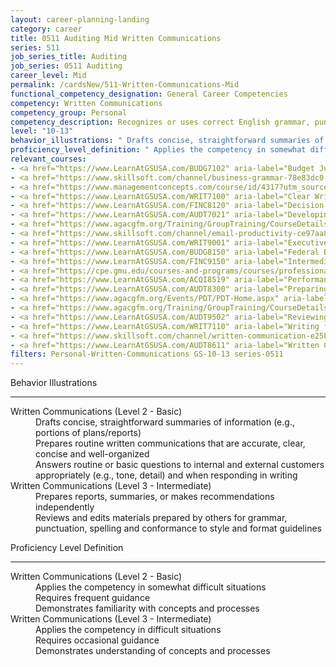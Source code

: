 ```yaml
---
layout: career-planning-landing
category: career
title: 0511 Auditing Mid Written Communications
series: 511
job_series_title: Auditing
job_series: 0511 Auditing
career_level: Mid
permalink: /cardsNew/511-Written-Communications-Mid
functional_competency_designation: General Career Competencies
competency: Written Communications
competency_group: Personal
competency_description: Recognizes or uses correct English grammar, punctuation, and spelling; communicates information (for example, facts, ideas, or messages) in a succinct and organized manner; produces written information, which may include technical material, that is appropriate for the intended audience
level: "10-13"
behavior_illustrations: " Drafts concise, straightforward summaries of information (e.g., portions of plans/reports)  Prepares routine written communications that are accurate, clear, concise and well-organized  Answers routine or basic questions to internal and external customers appropriately (e.g., tone, detail) and when responding in writing ?  Prepares reports, summaries, or makes recommendations independently  Reviews and edits materials prepared by others for grammar, punctuation, spelling and conformance to style and format guidelines"
proficiency_level_definition: " Applies the competency in somewhat difficult situations  Requires frequent guidance  Demonstrates familiarity with concepts and processes ?  Applies the competency in difficult situations  Requires occasional guidance  Demonstrates understanding of concepts and processes"
relevant_courses: 
- <a href="https://www.LearnAtGSUSA.com/BUDG7102" aria-label="Budget Justification and Presentation (BUDG7102) - https://www.LearnAtGSUSA.com/BUDG7102">Budget Justification and Presentation (BUDG7102)</a>, Graduate School USA (GSUSA)
- <a href="https://www.skillsoft.com/channel/business-grammar-78e83dc0-f91e-11e6-aad2-6b3c03be7fe8?cta=feds" aria-label="Business Grammar Channel - https://www.skillsoft.com/channel/business-grammar-78e83dc0-f91e-11e6-aad2-6b3c03be7fe8?cta=feds">Business Grammar Channel</a>, Skillsoft
- <a href="https://www.managementconcepts.com/course/id/4317?utm_source=CFOportal&utm_medium=listing&utm_campaign=CFOTTEP&utm_id=23FM" aria-label="Business Writing - https://www.managementconcepts.com/course/id/4317?utm_source=CFOportal&utm_medium=listing&utm_campaign=CFOTTEP&utm_id=23FM">Business Writing</a>, Management Concepts
- <a href="https://www.LearnAtGSUSA.com/WRIT7100" aria-label="Clear Writing Through Critical Thinking (WRIT7100) - https://www.LearnAtGSUSA.com/WRIT7100">Clear Writing Through Critical Thinking (WRIT7100)</a>, Graduate School USA (GSUSA)
- <a href="https://www.LearnAtGSUSA.com/FINC8120" aria-label="Decision Support Analytics (FINC8120) - https://www.LearnAtGSUSA.com/FINC8120">Decision Support Analytics (FINC8120)</a>, Graduate School USA (GSUSA)
- <a href="https://www.LearnAtGSUSA.com/AUDT7021" aria-label="Developing and Presenting Audit Findings (AUDT7021) - https://www.LearnAtGSUSA.com/AUDT7021">Developing and Presenting Audit Findings (AUDT7021)</a>, Graduate School USA (GSUSA)
- <a href="https://www.agacgfm.org/Training/GroupTraining/CourseDetails.aspx?ID=22" aria-label="Effective Writing Skills for Auditors - https://www.agacgfm.org/Training/GroupTraining/CourseDetails.aspx?ID=22">Effective Writing Skills for Auditors</a>, AGA
- <a href="https://www.skillsoft.com/channel/email-productivity-ce97aa80-f91e-11e6-aad2-6b3c03be7fe8?cta=feds" aria-label="Email Productivity Channel - https://www.skillsoft.com/channel/email-productivity-ce97aa80-f91e-11e6-aad2-6b3c03be7fe8?cta=feds">Email Productivity Channel</a>, Skillsoft
- <a href="https://www.LearnAtGSUSA.com/WRIT9001" aria-label="Executive Writing (WRIT9001) - https://www.LearnAtGSUSA.com/WRIT9001">Executive Writing (WRIT9001)</a>, Graduate School USA (GSUSA)
- <a href="https://www.LearnAtGSUSA.com/BUDG8150" aria-label="Federal Budget Analysis Using Microsoft Excel (BUDG8150) - https://www.LearnAtGSUSA.com/BUDG8150">Federal Budget Analysis Using Microsoft Excel (BUDG8150)</a>, Graduate School USA (GSUSA)
- <a href="https://www.LearnAtGSUSA.com/FINC9150" aria-label="Intermediate Decision Support Analytics (FINC9150) - https://www.LearnAtGSUSA.com/FINC9150">Intermediate Decision Support Analytics (FINC9150)</a>, Graduate School USA (GSUSA)
- <a href="https://cpe.gmu.edu/courses-and-programs/courses/professional-writing-speaking/pela-0606-communication-in-organizations.php" aria-label="PELA 0606 Communication in Organizations - https://cpe.gmu.edu/courses-and-programs/courses/professional-writing-speaking/pela-0606-communication-in-organizations.php">PELA 0606 Communication in Organizations</a>, George Mason University
- <a href="https://www.LearnAtGSUSA.com/ACQI8519" aria-label="Performance Work Statements (ACQI8519) - https://www.LearnAtGSUSA.com/ACQI8519">Performance Work Statements (ACQI8519)</a>, Graduate School USA (GSUSA)
- <a href="https://www.LearnAtGSUSA.com/AUDT8300" aria-label="Preparing Effective IG Semiannual Reports to Congress (AUDT8300) - https://www.LearnAtGSUSA.com/AUDT8300">Preparing Effective IG Semiannual Reports to Congress (AUDT8300)</a>, Graduate School USA (GSUSA)
- <a href="https://www.agacgfm.org/Events/PDT/PDT-Home.aspx" aria-label="Professional Development Training (PDT) - multi-competency training - https://www.agacgfm.org/Events/PDT/PDT-Home.aspx">Professional Development Training (PDT) - multi-competency training</a>, AGA
- <a href="https://www.agacgfm.org/Training/GroupTraining/CourseDetails.aspx?ID=49" aria-label="Professional Polish in the Public Sector - https://www.agacgfm.org/Training/GroupTraining/CourseDetails.aspx?ID=49">Professional Polish in the Public Sector</a>, AGA
- <a href="https://www.LearnAtGSUSA.com/AUDT9502" aria-label="Reviewing Other Peoples Report Writing (AUDT9502) - https://www.LearnAtGSUSA.com/AUDT9502">Reviewing Other Peoples Report Writing (AUDT9502)</a>, Graduate School USA (GSUSA)
- <a href="https://www.LearnAtGSUSA.com/WRIT7110" aria-label="Writing for Results (WRIT7110) - https://www.LearnAtGSUSA.com/WRIT7110">Writing for Results (WRIT7110)</a>, Graduate School USA (GSUSA)
- <a href="https://www.skillsoft.com/channel/written-communication-e25b4610-e719-11e6-9835-f723b46a2688?cta=feds" aria-label="Written Communication Channel - https://www.skillsoft.com/channel/written-communication-e25b4610-e719-11e6-9835-f723b46a2688?cta=feds">Written Communication Channel</a>, Skillsoft
- <a href="https://www.LearnAtGSUSA.com/AUDT8611" aria-label="Written Communication for Auditors (AUDT8611) - https://www.LearnAtGSUSA.com/AUDT8611">Written Communication for Auditors (AUDT8611)</a>, Graduate School USA (GSUSA)
filters: Personal-Written-Communications GS-10-13 series-0511
---
```


<div class="desktop:grid-col-6 margin-y-3">
  <div class="border-top-2 bg-white padding-3 shadow-5 height-full members-hover border-1px button-border border-top-blue radius-lg">
    <p class="text-bold label-color font-size-21">Behavior Illustrations</p>
    <hr class="hr-green"/>
    <dl class="text-base card-content-color"><dt>Written Communications (Level 2 - Basic)</dt><dd>Drafts concise, straightforward summaries of information (e.g., portions of plans/reports) </dd><dd>Prepares routine written communications that are accurate, clear, concise and well-organized </dd><dd>Answers routine or basic questions to internal and external customers appropriately (e.g., tone, detail) and when responding in writing</dd><dt>Written Communications (Level 3 - Intermediate)</dt><dd>Prepares reports, summaries, or makes recommendations independently </dd><dd>Reviews and edits materials prepared by others for grammar, punctuation, spelling and conformance to style and format guidelines</dd></dl>
  </div>
</div>
<div class="desktop:grid-col-6 margin-y-3">
  <div class="border-top-2 bg-white padding-3 shadow-5 height-full members-hover border-1px button-border border-top-blue radius-lg">
    <p class="text-bold label-color font-size-21">Proficiency Level Definition</p>
     <hr class="hr-green"/>
    <dl class="text-base card-content-color"><dt>Written Communications (Level 2 - Basic)</dt><dd>Applies the competency in somewhat difficult situations </dd><dd>Requires frequent guidance </dd><dd>Demonstrates familiarity with concepts and processes</dd><dt>Written Communications (Level 3 - Intermediate)</dt><dd>Applies the competency in difficult situations </dd><dd>Requires occasional guidance </dd><dd>Demonstrates understanding of concepts and processes</dd></dl>
  </div>
</div>